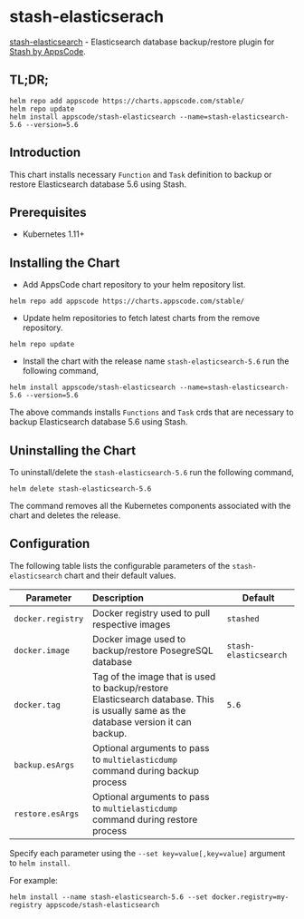 # stash-elasticserach

[stash-elasticsearch](https://github.com/stashed/stash-elasticsearch) - Elasticsearch database backup/restore plugin for [Stash by AppsCode](https://appscode.com/products/stash/).

## TL;DR;

```console
helm repo add appscode https://charts.appscode.com/stable/
helm repo update
helm install appscode/stash-elasticsearch --name=stash-elasticsearch-5.6 --version=5.6
```

## Introduction

This chart installs necessary `Function` and `Task` definition to backup or restore Elasticsearch database 5.6 using Stash.

## Prerequisites

- Kubernetes 1.11+

## Installing the Chart

- Add AppsCode chart repository to your helm repository list.

```console
helm repo add appscode https://charts.appscode.com/stable/
```

- Update helm repositories to fetch latest charts from the remove repository.

```console
helm repo update
```

- Install the chart with the release name `stash-elasticsearch-5.6` run the following command,

```console
helm install appscode/stash-elasticsearch --name=stash-elasticsearch-5.6 --version=5.6
```

The above commands installs `Functions` and `Task` crds that are necessary to backup Elasticsearch database 5.6 using Stash.

## Uninstalling the Chart

To uninstall/delete the `stash-elasticsearch-5.6` run the following command,

```console
helm delete stash-elasticsearch-5.6
```

The command removes all the Kubernetes components associated with the chart and deletes the release.

## Configuration

The following table lists the configurable parameters of the `stash-elasticsearch` chart and their default values.

| Parameter         | Description                                                                                                                         | Default               |
| ----------------- | :---------------------------------------------------------------------------------------------------------------------------------- | --------------------- |
| `docker.registry` | Docker registry used to pull respective images                                                                                      | `stashed`             |
| `docker.image`    | Docker image used to backup/restore PosegreSQL database                                                                             | `stash-elasticsearch` |
| `docker.tag`      | Tag of the image that is used to backup/restore Elasticsearch database. This is usually same as the database version it can backup. | `5.6`                 |
| `backup.esArgs`   | Optional arguments to pass to `multielasticdump` command  during backup process                                                     |                       |
| `restore.esArgs`  | Optional arguments to pass to `multielasticdump` command during restore process                                                     |                       |

Specify each parameter using the `--set key=value[,key=value]` argument to `helm install`.

For example:

```console
helm install --name stash-elasticsearch-5.6 --set docker.registry=my-registry appscode/stash-elasticsearch
```
